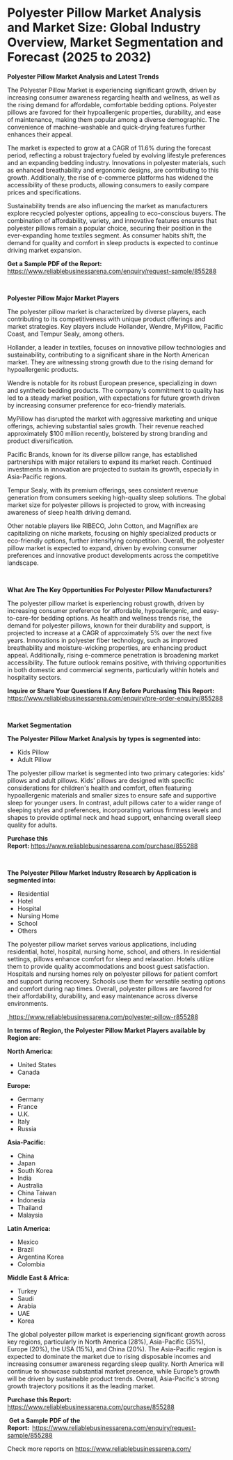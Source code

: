 <p><h1>Polyester Pillow Market Analysis and Market Size: Global Industry Overview, Market Segmentation and Forecast (2025 to 2032)</h1></p><p><strong>Polyester Pillow Market Analysis and Latest Trends</strong></p>
<p><p>The Polyester Pillow Market is experiencing significant growth, driven by increasing consumer awareness regarding health and wellness, as well as the rising demand for affordable, comfortable bedding options. Polyester pillows are favored for their hypoallergenic properties, durability, and ease of maintenance, making them popular among a diverse demographic. The convenience of machine-washable and quick-drying features further enhances their appeal.</p><p>The market is expected to grow at a CAGR of 11.6% during the forecast period, reflecting a robust trajectory fueled by evolving lifestyle preferences and an expanding bedding industry. Innovations in polyester materials, such as enhanced breathability and ergonomic designs, are contributing to this growth. Additionally, the rise of e-commerce platforms has widened the accessibility of these products, allowing consumers to easily compare prices and specifications.</p><p>Sustainability trends are also influencing the market as manufacturers explore recycled polyester options, appealing to eco-conscious buyers. The combination of affordability, variety, and innovative features ensures that polyester pillows remain a popular choice, securing their position in the ever-expanding home textiles segment. As consumer habits shift, the demand for quality and comfort in sleep products is expected to continue driving market expansion.</p></p>
<p><strong>Get a Sample PDF of the Report:&nbsp;</strong> <a href="https://www.reliablebusinessarena.com/enquiry/request-sample/855288?utm_campaign=2566&utm_medium=2&utm_source=Github&utm_content=ia&utm_term=04042025&utm_id=polyester-pillow">https://www.reliablebusinessarena.com/enquiry/request-sample/855288</a></p>
<p>&nbsp;</p>
<p><strong>Polyester Pillow Major Market Players</strong></p>
<p><p>The polyester pillow market is characterized by diverse players, each contributing to its competitiveness with unique product offerings and market strategies. Key players include Hollander, Wendre, MyPillow, Pacific Coast, and Tempur Sealy, among others. </p><p>Hollander, a leader in textiles, focuses on innovative pillow technologies and sustainability, contributing to a significant share in the North American market. They are witnessing strong growth due to the rising demand for hypoallergenic products.</p><p>Wendre is notable for its robust European presence, specializing in down and synthetic bedding products. The company's commitment to quality has led to a steady market position, with expectations for future growth driven by increasing consumer preference for eco-friendly materials.</p><p>MyPillow has disrupted the market with aggressive marketing and unique offerings, achieving substantial sales growth. Their revenue reached approximately $100 million recently, bolstered by strong branding and product diversification.</p><p>Pacific Brands, known for its diverse pillow range, has established partnerships with major retailers to expand its market reach. Continued investments in innovation are projected to sustain its growth, especially in Asia-Pacific regions.</p><p>Tempur Sealy, with its premium offerings, sees consistent revenue generation from consumers seeking high-quality sleep solutions. The global market size for polyester pillows is projected to grow, with increasing awareness of sleep health driving demand.</p><p>Other notable players like RIBECO, John Cotton, and Magniflex are capitalizing on niche markets, focusing on highly specialized products or eco-friendly options, further intensifying competition. Overall, the polyester pillow market is expected to expand, driven by evolving consumer preferences and innovative product developments across the competitive landscape.</p></p>
<p>&nbsp;</p>
<p><strong>What Are The Key Opportunities For Polyester Pillow Manufacturers?</strong></p>
<p><p>The polyester pillow market is experiencing robust growth, driven by increasing consumer preference for affordable, hypoallergenic, and easy-to-care-for bedding options. As health and wellness trends rise, the demand for polyester pillows, known for their durability and support, is projected to increase at a CAGR of approximately 5% over the next five years. Innovations in polyester fiber technology, such as improved breathability and moisture-wicking properties, are enhancing product appeal. Additionally, rising e-commerce penetration is broadening market accessibility. The future outlook remains positive, with thriving opportunities in both domestic and commercial segments, particularly within hotels and hospitality sectors.</p></p>
<p><strong>Inquire or Share Your Questions If Any Before Purchasing This Report:</strong> <a href="https://www.reliablebusinessarena.com/enquiry/pre-order-enquiry/855288?utm_campaign=2566&utm_medium=2&utm_source=Github&utm_content=ia&utm_term=04042025&utm_id=polyester-pillow">https://www.reliablebusinessarena.com/enquiry/pre-order-enquiry/855288</a></p>
<p>&nbsp;</p>
<p><strong>Market Segmentation</strong></p>
<p><strong>The Polyester Pillow Market Analysis by types is segmented into:</strong></p>
<p><ul><li>Kids Pillow</li><li>Adult Pillow</li></ul></p>
<p><p>The polyester pillow market is segmented into two primary categories: kids' pillows and adult pillows. Kids' pillows are designed with specific considerations for children's health and comfort, often featuring hypoallergenic materials and smaller sizes to ensure safe and supportive sleep for younger users. In contrast, adult pillows cater to a wider range of sleeping styles and preferences, incorporating various firmness levels and shapes to provide optimal neck and head support, enhancing overall sleep quality for adults.</p></p>
<p><strong>Purchase this Report:&nbsp;</strong><a href="https://www.reliablebusinessarena.com/purchase/855288?utm_campaign=2566&utm_medium=2&utm_source=Github&utm_content=ia&utm_term=04042025&utm_id=polyester-pillow">https://www.reliablebusinessarena.com/purchase/855288</a></p>
<p>&nbsp;</p>
<p><strong>The Polyester Pillow Market Industry Research by Application is segmented into:</strong></p>
<p><ul><li>Residential</li><li>Hotel</li><li>Hospital</li><li>Nursing Home</li><li>School</li><li>Others</li></ul></p>
<p><p>The polyester pillow market serves various applications, including residential, hotel, hospital, nursing home, school, and others. In residential settings, pillows enhance comfort for sleep and relaxation. Hotels utilize them to provide quality accommodations and boost guest satisfaction. Hospitals and nursing homes rely on polyester pillows for patient comfort and support during recovery. Schools use them for versatile seating options and comfort during nap times. Overall, polyester pillows are favored for their affordability, durability, and easy maintenance across diverse environments.</p></p>
<p><a href="https://www.reliablebusinessarena.com/polyester-pillow-r855288?utm_campaign=2566&utm_medium=2&utm_source=Github&utm_content=ia&utm_term=04042025&utm_id=polyester-pillow">&nbsp;https://www.reliablebusinessarena.com/polyester-pillow-r855288</a></p>
<p><strong>In terms of Region, the Polyester Pillow Market Players available by Region are:</strong></p>
<p>
    <p> <strong> North America: </strong>
        <ul>
            <li>United States</li>
            <li>Canada</li>
        </ul>
        </p> 
    <p> <strong> Europe: </strong>
        <ul>
            <li>Germany</li>
            <li>France</li>
            <li>U.K.</li>
            <li>Italy</li>
            <li>Russia</li>
        </ul>
        </p> 
    <p> <strong> Asia-Pacific: </strong>
        <ul>
            <li>China</li>
            <li>Japan</li>
            <li>South Korea</li>
            <li>India</li>
            <li>Australia</li>
            <li>China Taiwan</li>
            <li>Indonesia</li>
            <li>Thailand</li>
            <li>Malaysia</li>
        </ul>
        </p> 
    <p> <strong> Latin America: </strong>
        <ul>
            <li>Mexico</li>
            <li>Brazil</li>
            <li>Argentina Korea</li>
            <li>Colombia</li>
        </ul>
        </p> 
    <p> <strong> Middle East & Africa: </strong>
        <ul>
            <li>Turkey</li>
            <li>Saudi</li>
            <li>Arabia</li>
            <li>UAE</li>
            <li>Korea</li>
        </ul>
    </p>
    </p>
<p><p>The global polyester pillow market is experiencing significant growth across key regions, particularly in North America (28%), Asia-Pacific (35%), Europe (20%), the USA (15%), and China (20%). The Asia-Pacific region is expected to dominate the market due to rising disposable incomes and increasing consumer awareness regarding sleep quality. North America will continue to showcase substantial market presence, while Europe’s growth will be driven by sustainable product trends. Overall, Asia-Pacific's strong growth trajectory positions it as the leading market.</p></p>
<p><strong>Purchase this Report: </strong><a href="https://www.reliablebusinessarena.com/purchase/855288?utm_campaign=2566&utm_medium=2&utm_source=Github&utm_content=ia&utm_term=04042025&utm_id=polyester-pillow">https://www.reliablebusinessarena.com/purchase/855288</a></p>
<p>&nbsp;<strong>Get a Sample PDF of the Report:&nbsp;&nbsp;</strong><a href="https://www.reliablebusinessarena.com/enquiry/request-sample/855288?utm_campaign=2566&utm_medium=2&utm_source=Github&utm_content=ia&utm_term=04042025&utm_id=polyester-pillow">https://www.reliablebusinessarena.com/enquiry/request-sample/855288</a></p>
<p><strong></strong></p>
<p>Check more reports on <a href="https://www.reliablebusinessarena.com/?utm_campaign=2566&utm_medium=2&utm_source=Github&utm_content=ia&utm_term=04042025&utm_id=polyester-pillow">https://www.reliablebusinessarena.com/</a></p>